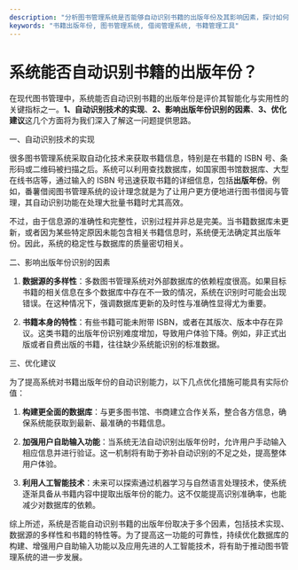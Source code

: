 ```yaml
---
description: "分析图书管理系统是否能够自动识别书籍的出版年份及其影响因素，探讨如何优化这一功能以提升用户体验。"
keywords: "书籍出版年份, 图书管理系统, 借阅管理系统, 书籍管理工具"
---
```

# 系统能否自动识别书籍的出版年份？

在现代图书管理中，系统能否自动识别书籍的出版年份是评价其智能化与实用性的关键指标之一。**1、自动识别技术的实现**、**2、影响出版年份识别的因素**、**3、优化建议**这几个方面将为我们深入了解这一问题提供思路。

一、自动识别技术的实现

很多图书管理系统采取自动化技术来获取书籍信息，特别是在书籍的 ISBN 号、条形码或二维码被扫描之后。系统可以利用查找数据库，如国家图书馆数据库、大型在线书店等，通过输入的 ISBN 号迅速获取书籍的详细信息，包括**出版年份**。例如，番薯借阅图书管理系统的设计理念就是为了让用户更方便地进行图书借阅与管理，其自动识别功能在处理大批量书籍时尤其高效。

不过，由于信息源的准确性和完整性，识别过程并非总是完美。当书籍数据库未更新，或者因为某些特定原因未能包含相关书籍信息时，系统便无法确定其出版年份。因此，系统的稳定性与数据库的质量密切相关。

二、影响出版年份识别的因素

1. **数据源的多样性**：多数图书管理系统对外部数据库的依赖程度很高。如果目标书籍的相关信息在多个数据库中存在不一致的情况，系统在识别时可能会出现错误。在这种情况下，强调数据库更新的及时性与准确性显得尤为重要。

2. **书籍本身的特性**：有些书籍可能未附带 ISBN，或者在其版次、版本中存在异议。这类书籍的出版年份识别难度增加，导致用户体验下降。例如，非正式出版或者自费出版的书籍，往往缺少系统能识别的标准数据。

三、优化建议

为了提高系统对书籍出版年份的自动识别能力，以下几点优化措施可能具有实际价值：

1. **构建更全面的数据库**：与更多图书馆、书商建立合作关系，整合各方信息，确保系统能获取到最新、最准确的书籍信息。

2. **加强用户自助输入功能**：当系统无法自动识别出版年份时，允许用户手动输入相应信息并进行验证。这一机制将有助于弥补自动识别的不足之处，提高整体用户体验。

3. **利用人工智能技术**：未来可以探索通过机器学习与自然语言处理技术，使系统逐渐具备从书籍内容中提取出版年份的能力。这不仅能提高识别准确率，也能减少对数据库的依赖。

综上所述，系统是否能自动识别书籍的出版年份取决于多个因素，包括技术实现、数据源的多样性和书籍的特性等。为了提高这一功能的可靠性，持续优化数据库的构建、增强用户自助输入功能以及应用先进的人工智能技术，将有助于推动图书管理系统的进一步发展。
